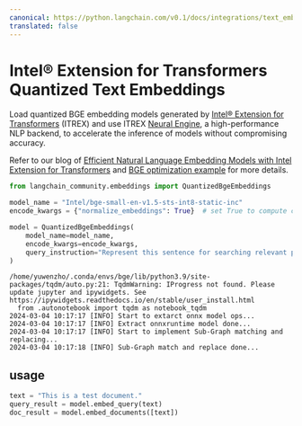 ```yaml
---
canonical: https://python.langchain.com/v0.1/docs/integrations/text_embedding/itrex
translated: false
---
```


# Intel® Extension for Transformers Quantized Text Embeddings

Load quantized BGE embedding models generated by [Intel® Extension for Transformers](https://github.com/intel/intel-extension-for-transformers) (ITREX) and use ITREX [Neural Engine](https://github.com/intel/intel-extension-for-transformers/blob/main/intel_extension_for_transformers/llm/runtime/deprecated/docs/Installation.md), a high-performance NLP backend, to accelerate the inference of models without compromising accuracy.

Refer to our blog of [Efficient Natural Language Embedding Models with Intel Extension for Transformers](https://medium.com/intel-analytics-software/efficient-natural-language-embedding-models-with-intel-extension-for-transformers-2b6fcd0f8f34) and [BGE optimization example](https://github.com/intel/intel-extension-for-transformers/tree/main/examples/huggingface/pytorch/text-embedding/deployment/mteb/bge) for more details.

```python
from langchain_community.embeddings import QuantizedBgeEmbeddings

model_name = "Intel/bge-small-en-v1.5-sts-int8-static-inc"
encode_kwargs = {"normalize_embeddings": True}  # set True to compute cosine similarity

model = QuantizedBgeEmbeddings(
    model_name=model_name,
    encode_kwargs=encode_kwargs,
    query_instruction="Represent this sentence for searching relevant passages: ",
)
```

```output
/home/yuwenzho/.conda/envs/bge/lib/python3.9/site-packages/tqdm/auto.py:21: TqdmWarning: IProgress not found. Please update jupyter and ipywidgets. See https://ipywidgets.readthedocs.io/en/stable/user_install.html
  from .autonotebook import tqdm as notebook_tqdm
2024-03-04 10:17:17 [INFO] Start to extarct onnx model ops...
2024-03-04 10:17:17 [INFO] Extract onnxruntime model done...
2024-03-04 10:17:17 [INFO] Start to implement Sub-Graph matching and replacing...
2024-03-04 10:17:18 [INFO] Sub-Graph match and replace done...
```

## usage

```python
text = "This is a test document."
query_result = model.embed_query(text)
doc_result = model.embed_documents([text])
```